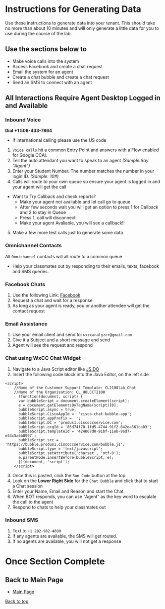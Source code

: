 # Instructions for Generating Data
Use these instructions to generate data into your tenant.  This should take no more than about 10 minutes and will only generate a little data for you to use during the course of the lab.

## Use the sections below to 
- Make voice calls into the system
- Access Facebook and create a chat request
- Email the system for an agent
- Create a chat bubble and create a chat request
- Send an SMS to connect with an agent

## All Interactions Require Agent Desktop Logged in and **Available**


### Inbound Voice
**Dial +1 508-433-7864**
* If international calling please use the US code

 1. `Voice calls` hit a common Entry Point and answers with a Flow enabled for Google CCAI.
 2. Tell the auto attendant you want to speak to an agent  _(Sample:Say "Agent")_
 3. Enter your Student Number.  The number matches the number in your login ID. _(Sample: 10#)_
 4. Calls will route to your own queue so ensure your agent is logged in and your agent will get the call
  * Want to Try Callback and check reports?
	* Make your agent not avaliable and let call go to queue
	* After few seconds wait you will get an option to press 1 for Callback and 2 to stay in Queue
	* Press 1, call will disconnect
	* Make your agent Avaliable, you will see a callback!!
5. Make a few more test calls just to generate some data
  
### Omnichannel Contacts
All `Omnichannel` contacts will all route to a common queue
* Help your classmates out by responding to their emails, texts, facebook and SMS queries.

### Facebook Chats
1. Use the following Link: <a href="https://www.facebook.com/Wxcc-Demo-Page-107841834739318" target="_blank">Facebook</a>
2. Request a chat and wait for a response
3. As long as your agent is ready, you or another attendee will get the contact request

### Email Assistance
1. Use your email client and send to:  `wxccanalyzer@gmail.com`
2. Give it a Subject and a short message and send
3. Agent will see the request and respond

### Chat using WxCC Chat Widget  
1. Navigate to a Java Script editor like <a href="https://js.do/" target="_blank">JS.DO</a>
2. Insert the following code block into the Java Editor, on the left side
```
<script>
    //Name of the Customer Support Template: CL2108lab_Chat
    //Name of the Organisation: CL_HOLCCT2108
      (function(document, script) {
      var bubbleScript = document.createElement(script);
      e = document.getElementsByTagName(script)[0];
      bubbleScript.async = true;
      bubbleScript.CiscoAppId =  'cisco-chat-bubble-app';
      bubbleScript.appPrefix = '';
      bubbleScript.DC = 'produs1.ciscoccservice.com';
      bubbleScript.orgId = '85d74f70-1fd5-4744-91f2-042ea361ca03';
      bubbleScript.templateId = '424807d0-91bf-11eb-96d7-e33c5a6b0997';
      bubbleScript.src = 'https://bubble.produs1.ciscoccservice.com/bubble.js';
      bubbleScript.type = 'text/javascript';
      bubbleScript.setAttribute('charset', 'utf-8');
      e.parentNode.insertBefore(bubbleScript, e);
      })(document, 'script');
    </script>
```
3. Once this is pasted, click the `Run Code` button at the top
4. Look on the **Lower Right Side** for the `Chat Bubble` and click that to start a Chat session
5. Enter your Name, Email and Reason and start the Chat
6. When BOT responds, you can use "Agent" as the key word to escalate the call to the agent
7. Respond to chats to help your classmates out

### Inbound SMS
1. Text to `+1 202-982-4690`
2. If any agents are available, the SMS will get routed.
3. If no agents are available, you will not get a response

# Once Section Complete


## Back to Main Page
* [Main Page](../CiscoLiveLabLibrary2108.md)

[Back to top](#instructions-for-generating-data)

